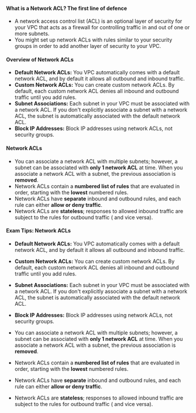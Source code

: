 #### What is a Network ACL? The first line of defence

* A network access control list (ACL) is an optional layer of security for your VPC that acts as a firewall for
  controlling traffic in and out of one or more subnets.
* You might set up network ACLs with rules similar to your security groups in order to add another layer of security to
  your VPC.

#### Overview of Network ACLs

* **Default Network ACLs:** You VPC automatically comes with a default network ACL, and by default it allows all
  outbound and inbound traffic.
* **Custom Network ACLs:** You can create custom network ACLs. By default, each custom network ACL denies all inbound
  and
  outbound traffic until you add rules.
* **Subnet Associations:** Each subnet in your VPC must be associated with a network ACL. If you don't explicitly
  associate a subnet with a network ACL, the subnet is automatically associated with the default network ACL.
* **Block IP Addresses:** Block IP addresses using network ACLs, not security groups.

#### Network ACLs

* You can associate a network ACL with multiple subnets; however, a subnet can be associated with **only 1 network ACL**
  at time. When you associate a network ACL with a subnet, the previous association is **removed**.
* Network ACLs contain a **numbered list of rules** that are evaluated in order, starting with the **lowest** numbered
  rules.
* Network ACLs have **separate** inbound and outbound rules, and each rule can either **allow or deny traffic**.
* Network ACLs are **stateless**; responses to allowed inbound traffic are subject to the rules for outbound traffic (
  and vice versa).

#### Exam Tips: Network ACLs

* **Default Network ACLs:** You VPC automatically comes with a default network ACL, and by default it allows all
  outbound and inbound traffic.
* **Custom Network ACLs:** You can create custom network ACLs. By default, each custom network ACL denies all inbound
  and
  outbound traffic until you add rules.
* **Subnet Associations:** Each subnet in your VPC must be associated with a network ACL. If you don't explicitly
  associate a subnet with a network ACL, the subnet is automatically associated with the default network ACL.
* **Block IP Addresses:** Block IP addresses using network ACLs, not security groups.

* You can associate a network ACL with multiple subnets; however, a subnet can be associated with **only 1 network ACL**
  at time. When you associate a network ACL with a subnet, the previous association is **removed**.
* Network ACLs contain a **numbered list of rules** that are evaluated in order, starting with the **lowest** numbered
  rules.
* Network ACLs have **separate** inbound and outbound rules, and each rule can either **allow or deny traffic**.
* Network ACLs are **stateless**; responses to allowed inbound traffic are subject to the rules for outbound traffic (
  and vice versa).
